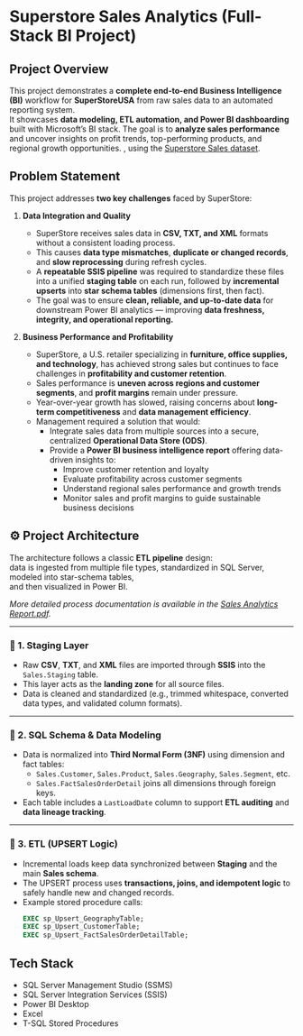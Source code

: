 # Superstore Sales Analytics (Full-Stack BI Project)
## Project Overview
This project demonstrates a **complete end-to-end Business Intelligence (BI)** workflow for **SuperStoreUSA** from raw sales data to an automated reporting system.  
It showcases **data modeling, ETL automation, and Power BI dashboarding** built with Microsoft’s BI stack.
The goal is to **analyze sales performance** and uncover insights on profit trends, top-performing products, and regional growth opportunities.
, using the [Superstore Sales dataset](https://www.kaggle.com/datasets/ishanshrivastava28/superstore-sales).

## Problem Statement
This project addresses **two key challenges** faced by SuperStore:

1. **Data Integration and Quality**
   - SuperStore receives sales data in **CSV, TXT, and XML** formats without a consistent loading process.  
   - This causes **data type mismatches**, **duplicate or changed records**, and **slow reprocessing** during refresh cycles.  
   - A **repeatable SSIS pipeline** was required to standardize these files into a unified **staging table** on each run, followed by **incremental upserts** into **star schema tables** (dimensions first, then fact).  
   - The goal was to ensure **clean, reliable, and up-to-date data** for downstream Power BI analytics — improving **data freshness, integrity, and operational reporting.**

2. **Business Performance and Profitability**
   - SuperStore, a U.S. retailer specializing in **furniture, office supplies, and technology**, has achieved strong sales but continues to face challenges in **profitability and customer retention**.  
   - Sales performance is **uneven across regions and customer segments**, and **profit margins** remain under pressure.  
   - Year-over-year growth has slowed, raising concerns about **long-term competitiveness** and **data management efficiency**.  
   - Management required a solution that would:
     - Integrate sales data from multiple sources into a secure, centralized **Operational Data Store (ODS)**.  
     - Provide a **Power BI business intelligence report** offering data-driven insights to:
       - Improve customer retention and loyalty  
       - Evaluate profitability across customer segments  
       - Understand regional sales performance and growth trends  
       - Monitor sales and profit margins to guide sustainable business decisions
      
## ⚙️ Project Architecture
The architecture follows a classic **ETL pipeline** design:  
data is ingested from multiple file types, standardized in SQL Server, modeled into star-schema tables,  
and then visualized in Power BI.

*More detailed process documentation is available in the [Sales Analytics Report.pdf](./Docs/Sales%20Analytics%20Report.pdf).*

---

### 🔹 1. Staging Layer
- Raw **CSV**, **TXT**, and **XML** files are imported through **SSIS** into the `Sales.Staging` table.  
- This layer acts as the **landing zone** for all source files.  
- Data is cleaned and standardized (e.g., trimmed whitespace, converted data types, and validated column formats).

---

### 🔹 2. SQL Schema & Data Modeling
- Data is normalized into **Third Normal Form (3NF)** using dimension and fact tables:  
  - `Sales.Customer`, `Sales.Product`, `Sales.Geography`, `Sales.Segment`, etc.  
  - `Sales.FactSalesOrderDetail` joins all dimensions through foreign keys.  
- Each table includes a `LastLoadDate` column to support **ETL auditing** and **data lineage tracking**.

---

### 🔹 3. ETL (UPSERT Logic)
- Incremental loads keep data synchronized between **Staging** and the main **Sales schema**.  
- The UPSERT process uses **transactions, joins, and idempotent logic** to safely handle new and changed records.  
- Example stored procedure calls:
  ```sql
  EXEC sp_Upsert_GeographyTable;
  EXEC sp_Upsert_CustomerTable;
  EXEC sp_Upsert_FactSalesOrderDetailTable; 

## Tech Stack
- SQL Server Management Studio (SSMS)
- SQL Server Integration Services (SSIS)
- Power BI Desktop
- Excel 
- T-SQL Stored Procedures
